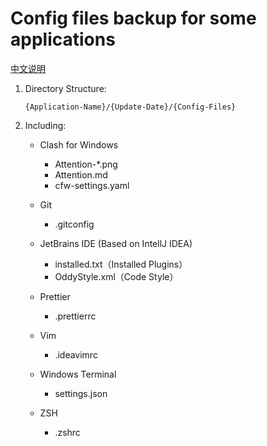 # Config files backup for some applications

[中文说明](README_ZH.md)

1. Directory Structure:

   `{Application-Name}/{Update-Date}/{Config-Files}`

2. Including:

   - Clash for Windows

     - Attention-\*.png
     - Attention.md
     - cfw-settings.yaml

   - Git

     - .gitconfig

   - JetBrains IDE (Based on IntellJ IDEA)

     - installed.txt（Installed Plugins）
     - OddyStyle.xml（Code Style）

   - Prettier

     - .prettierrc

   - Vim

     - .ideavimrc

   - Windows Terminal

     - settings.json

   - ZSH

     - .zshrc
